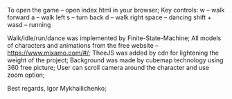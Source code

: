 To open the game – open index.html in your browser;
Key controls:
w – walk forward
a – walk left
s – turn back
d – walk right
space – dancing
shift + wasd – running

Walk/idle/run/dance was implemented by Finite-State-Machine;
All models of characters and animations from the free website – https://www.mixamo.com/#/;
TheeJS was added by cdn for lightening the weight of the project;
Background was made by cubemap technology using 360 free picture;
User can scroll camera around the character and use zoom option;


Best regards, Igor Mykhailichenko;

